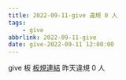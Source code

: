 ```yaml
---
title: 2022-09-11-give 違規 0 人
tags:
    - give
abbrlink: 2022-09-11-give
date: give-2022-09-11 12:00:00
---
```

give 板 [板規連結](https://www.ptt.cc/bbs/give/M.1612495900.A.C32.html)
昨天違規 0 人
